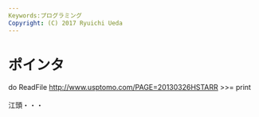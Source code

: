 ```yaml
---
Keywords:プログラミング
Copyright: (C) 2017 Ryuichi Ueda
---
```


# ポインタ
do ReadFile <a href="http://www.usptomo.com/PAGE=20130326HSTARR">http://www.usptomo.com/PAGE=20130326HSTARR</a> >>= print<br />
<br />
江頭・・・
